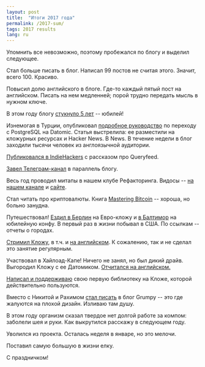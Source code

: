 ```yaml
---
layout: post
title:  "Итоги 2017 года"
permalink: /2017-sum/
tags: 2017 results
lang: ru
---
```


Упомнить все невозможно, поэтому пробежался по блогу и выделил следующее.

Стал больше писать в блог. Написал 99 постов не считая этого. Значит,
всего 100. Красиво.

Повысил долю английского в блоге. Где-то каждый пятый пост на английском. Писать
на нем медленней; порой трудно передать мысль в нужном ключе.

В этом году блогу [стукнуло 5 лет](http://grishaev.me/5years) -- юбилей!

Изнемогая в Турции, опубликовал [подробное
руководство](http://grishaev.me/en/pg-to-datomic) по переходу с PostgreSQL на
Datomic. Статья выстрелила: ее разместили на кложурных ресурсах и Hacker News. В
News. В течение недели в блог заходили тысячи человек из англоязычной аудитории.

[Публиковался в IndieHackers](https://www.indiehackers.com/businesses/queryfeed)
с рассказом про Queryfeed.

[Завел Телеграм-канал](https://t.me/igrishaev_blog) в параллель блогу.

Весь год проводил митапы в нашем клубе Рефакторинга. Видосы -- [на нашем
канале](https://www.youtube.com/c/deeprefactoring) и
[сайте](http://deeprefactoring.ru/).

Стал читать про криптовалюты. Книга [Mastering
Bitcoin](https://github.com/bitcoinbook/bitcoinbook) -- хороша, но больно
занудна.

Путешествовал! [Ездил в Берлин](http://grishaev.me/berlin) на Евро-кложу и [в
Балтимор](http://grishaev.me/baltimore) на юбилейную конфу. В первый раз в жизни
побывал в США. По ссылкам -- отчеты о городах.

[Стримил Кложу](https://www.youtube.com/watch?v=JtKmeTZNT7w), в т.ч. и [на
английском](https://www.youtube.com/watch?v=cLL_5rETLWY). К сожалению, так и не
сделал это занятие регулярным.

Участвовал в Хайлоад-Капе! Ничего не занял, но был дикий драйв. Выгородил Кложу
с ее Датомиком. [Отчитался на английском.](http://grishaev.me/en/highload-cup)

[Написал и поддерживаю](https://github.com/igrishaev/etaoin) свою первую
библиотеку на Кложе, которой действительно пользуются.

Вместо с Никитой и Рахимом [стал писать](https://grumpy.website/) в блог Grumpy
-- это где жалуются на плохой дизайн. Изливаю там душу.

В этом году организм сказал твердое нет долгой работе за компом: заболели шея и
руки. Как выкрутился расскажу в следующем году.

Уволился из проекта. Осталась неделя в январе, но это мелочи.

Поставил самую большую в жизни елку.

С праздничком!
